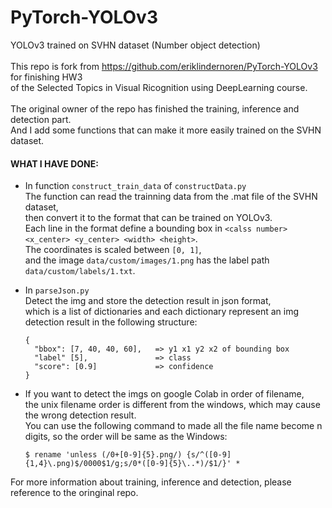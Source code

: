 # PyTorch-YOLOv3
YOLOv3 trained on SVHN dataset (Number object detection)   
<br />
This repo is fork from https://github.com/eriklindernoren/PyTorch-YOLOv3 for finishing HW3     
of the Selected Topics in Visual Ricognition using DeepLearning course.  
<br />
The original owner of the repo has finished the training, inference and detection part.  
And I add some functions that can make it more easily trained on the SVHN dataset.
<br />
#### WHAT I HAVE DONE:


* In function `construct_train_data` of `constructData.py`   
The function can read the trainning data from the .mat file of the SVHN dataset,  
then convert it to the format that can be trained on YOLOv3.  
Each line in the format define a bounding box in `<calss number> <x_center> <y_center> <width> <height>`.  
The coordinates is scaled between `[0, 1]`,   
and the image `data/custom/images/1.png` has the label path `data/custom/labels/1.txt`.  

* In `parseJson.py`  
Detect the img and store the detection result in json format,  
which is a list of dictionaries and each dictionary represent an img detection result in the following structure:  
   ```
   {
     "bbox": [7, 40, 40, 60],   => y1 x1 y2 x2 of bounding box
     "label" [5],               => class
     "score": [0.9]             => confidence
   }
   ```

* If you want to detect the imgs on google Colab in order of filename,  
  the unix filename order is different from the windows, which may cause the wrong detection result.  
  You can use the following command to made all the file name become n digits, so the order will be same as the Windows:  
  ```console
  $ rename 'unless (/0+[0-9]{5}.png/) {s/^([0-9]{1,4}\.png)$/0000$1/g;s/0*([0-9]{5}\..*)/$1/}' *
  ```
For more information about training, inference and detection, please reference to the oringinal repo.
